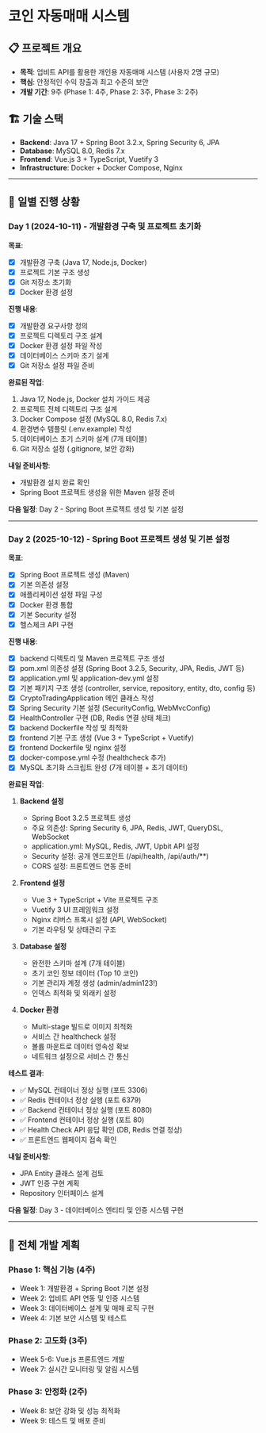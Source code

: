 # 코인 자동매매 시스템

## 📋 프로젝트 개요
- **목적**: 업비트 API를 활용한 개인용 자동매매 시스템 (사용자 2명 규모)
- **핵심**: 안정적인 수익 창출과 최고 수준의 보안
- **개발 기간**: 9주 (Phase 1: 4주, Phase 2: 3주, Phase 3: 2주)

## 🏗 기술 스택
- **Backend**: Java 17 + Spring Boot 3.2.x, Spring Security 6, JPA
- **Database**: MySQL 8.0, Redis 7.x
- **Frontend**: Vue.js 3 + TypeScript, Vuetify 3
- **Infrastructure**: Docker + Docker Compose, Nginx

---

## 📅 일별 진행 상황

### Day 1 (2024-10-11) - 개발환경 구축 및 프로젝트 초기화
**목표**: 
- [x] 개발환경 구축 (Java 17, Node.js, Docker)
- [x] 프로젝트 기본 구조 생성
- [x] Git 저장소 초기화
- [x] Docker 환경 설정

**진행 내용**:
- [x] 개발환경 요구사항 정의
- [x] 프로젝트 디렉토리 구조 설계
- [x] Docker 환경 설정 파일 작성
- [x] 데이터베이스 스키마 초기 설계
- [x] Git 저장소 설정 파일 준비

**완료된 작업**:
1. Java 17, Node.js, Docker 설치 가이드 제공
2. 프로젝트 전체 디렉토리 구조 설계
3. Docker Compose 설정 (MySQL 8.0, Redis 7.x)
4. 환경변수 템플릿 (.env.example) 작성
5. 데이터베이스 초기 스키마 설계 (7개 테이블)
6. Git 저장소 설정 (.gitignore, 보안 강화)

**내일 준비사항**:
- 개발환경 설치 완료 확인
- Spring Boot 프로젝트 생성을 위한 Maven 설정 준비

**다음 일정**: Day 2 - Spring Boot 프로젝트 생성 및 기본 설정

---

### Day 2 (2025-10-12) - Spring Boot 프로젝트 생성 및 기본 설정
**목표**: 
- [x] Spring Boot 프로젝트 생성 (Maven)
- [x] 기본 의존성 설정
- [x] 애플리케이션 설정 파일 구성
- [x] Docker 환경 통합
- [x] 기본 Security 설정
- [x] 헬스체크 API 구현

**진행 내용**:
- [x] backend 디렉토리 및 Maven 프로젝트 구조 생성
- [x] pom.xml 의존성 설정 (Spring Boot 3.2.5, Security, JPA, Redis, JWT 등)
- [x] application.yml 및 application-dev.yml 설정
- [x] 기본 패키지 구조 생성 (controller, service, repository, entity, dto, config 등)
- [x] CryptoTradingApplication 메인 클래스 작성
- [x] Spring Security 기본 설정 (SecurityConfig, WebMvcConfig)
- [x] HealthController 구현 (DB, Redis 연결 상태 체크)
- [x] backend Dockerfile 작성 및 최적화
- [x] frontend 기본 구조 생성 (Vue 3 + TypeScript + Vuetify)
- [x] frontend Dockerfile 및 nginx 설정
- [x] docker-compose.yml 수정 (healthcheck 추가)
- [x] MySQL 초기화 스크립트 완성 (7개 테이블 + 초기 데이터)

**완료된 작업**:
1. **Backend 설정**
   - Spring Boot 3.2.5 프로젝트 생성
   - 주요 의존성: Spring Security 6, JPA, Redis, JWT, QueryDSL, WebSocket
   - application.yml: MySQL, Redis, JWT, Upbit API 설정
   - Security 설정: 공개 엔드포인트 (/api/health, /api/auth/**)
   - CORS 설정: 프론트엔드 연동 준비
   
2. **Frontend 설정**
   - Vue 3 + TypeScript + Vite 프로젝트 구조
   - Vuetify 3 UI 프레임워크 설정
   - Nginx 리버스 프록시 설정 (API, WebSocket)
   - 기본 라우팅 및 상태관리 구조
   
3. **Database 설정**
   - 완전한 스키마 설계 (7개 테이블)
   - 초기 코인 정보 데이터 (Top 10 코인)
   - 기본 관리자 계정 생성 (admin/admin123!)
   - 인덱스 최적화 및 외래키 설정
   
4. **Docker 환경**
   - Multi-stage 빌드로 이미지 최적화
   - 서비스 간 healthcheck 설정
   - 볼륨 마운트로 데이터 영속성 확보
   - 네트워크 설정으로 서비스 간 통신

**테스트 결과**:
- ✅ MySQL 컨테이너 정상 실행 (포트 3306)
- ✅ Redis 컨테이너 정상 실행 (포트 6379)
- ✅ Backend 컨테이너 정상 실행 (포트 8080)
- ✅ Frontend 컨테이너 정상 실행 (포트 80)
- ✅ Health Check API 응답 확인 (DB, Redis 연결 정상)
- ✅ 프론트엔드 웹페이지 접속 확인

**내일 준비사항**:
- JPA Entity 클래스 설계 검토
- JWT 인증 구현 계획
- Repository 인터페이스 설계

**다음 일정**: Day 3 - 데이터베이스 엔티티 및 인증 시스템 구현

---

## 🎯 전체 개발 계획

### Phase 1: 핵심 기능 (4주)
- Week 1: 개발환경 + Spring Boot 기본 설정
- Week 2: 업비트 API 연동 및 인증 시스템
- Week 3: 데이터베이스 설계 및 매매 로직 구현
- Week 4: 기본 보안 시스템 및 테스트

### Phase 2: 고도화 (3주)
- Week 5-6: Vue.js 프론트엔드 개발
- Week 7: 실시간 모니터링 및 알림 시스템

### Phase 3: 안정화 (2주)
- Week 8: 보안 강화 및 성능 최적화
- Week 9: 테스트 및 배포 준비